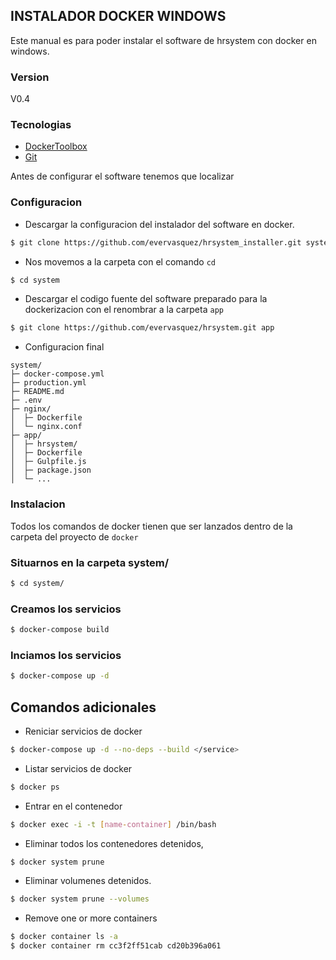 ## INSTALADOR DOCKER WINDOWS
Este manual es para poder instalar el software de hrsystem con docker en windows.

### Version
V0.4

### Tecnologias

* [DockerToolbox](https://drive.google.com/file/d/1ebWirBtiEBDf7JVL4utbmAH9ktqH0j8y/view?usp=sharing)
* [Git](https://git-scm.com)

Antes de configurar el software tenemos que localizar 

### Configuracion
* Descargar la configuracion del instalador del software en docker.
```sh
$ git clone https://github.com/evervasquez/hrsystem_installer.git system
```

* Nos movemos a la carpeta con el comando `cd`
```sh
$ cd system
```

* Descargar el codigo fuente del software preparado para la dockerizacion con el renombrar a la carpeta ``app``
```sh
$ git clone https://github.com/evervasquez/hrsystem.git app
```

* Configuracion  final
```
system/
├─ docker-compose.yml
├─ production.yml
├─ README.md
├─ .env
├─ nginx/
│  ├─ Dockerfile
│  └─ nginx.conf
├─ app/
│  ├─ hrsystem/
│  ├─ Dockerfile
│  ├─ Gulpfile.js
│  ├─ package.json
│  └─ ...
```

### Instalacion
Todos los comandos de docker tienen que ser lanzados dentro de la carpeta del proyecto de `docker`

### Situarnos en la carpeta system/
```sh
$ cd system/
```

### Creamos los servicios
```sh
$ docker-compose build
```

### Inciamos los servicios
```sh
$ docker-compose up -d
```

## Comandos adicionales

* Reniciar servicios de docker
```sh
$ docker-compose up -d --no-deps --build </service>
```

* Listar servicios de docker
```sh
$ docker ps
```

* Entrar en el contenedor
```sh
$ docker exec -i -t [name-container] /bin/bash
```

* Eliminar todos los contenedores detenidos, 
```sh
$ docker system prune
```

* Eliminar volumenes detenidos.
```sh
$ docker system prune --volumes
```

* Remove one or more containers
```sh
$ docker container ls -a
$ docker container rm cc3f2ff51cab cd20b396a061
```
